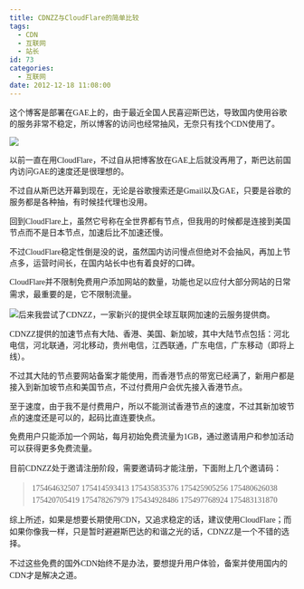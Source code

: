 ```yaml
---
title: CDNZZ与CloudFlare的简单比较
tags:
  - CDN
  - 互联网
  - 站长
id: 73
categories:
  - 互联网
date: 2012-12-18 11:08:00
---
```


<span style="font-size: 16px;"><span style="font-family: 'Microsoft YaHei'; font-size: 14px;">这个博客是部署在GAE上的，由</span><span style="font-family: 'Microsoft YaHei'; font-size: 14px;">于最近全国人民喜迎斯巴达，导致国内使用谷歌的服务非常不稳定，所以博客的访问也经常抽风，无奈只有找个CDN使用了。</span></span>

<span style="font-size: 16px;"><span style="font-family: 'Microsoft YaHei'; font-size: 14px;">

</span></span>

![](//www.sinosky.org/uploads/2012/www.aleng.net_wp-content_uploads_2012_04_cloudflare.jpg)

<span style="font-size: 16px; font-family: 'Microsoft YaHei';"><span style="font-size: 14px;">以前一直</span><span style="font-size: 14px;">在用</span></span><span style="font-size: 14px; font-family: 'Microsoft YaHei';">CloudFlare</span><span style="font-size: 14px; font-family: 'Microsoft YaHei';">，不过自从把博客放在GAE上后就没再用了，斯巴达前国内访问GAE的速度还是很理想的。</span>

<span style="font-size: 14px; font-family: 'Microsoft YaHei';">不过自从斯巴达开幕到现在，无论是谷歌搜索还是Gmail以及GAE，只要是谷歌的服务都是各种抽，有时候挂代理也没用。</span>

<span style="font-size: 14px; font-family: 'Microsoft YaHei';">回到</span><span><span style="font-size: 14px; font-family: 'Microsoft YaHei';">CloudFlare上，虽然它号称在全世界都有节点，但我用的时候都是连接到美国节点而不是日本节点，加速后比不加速还慢。</span></span>

<span><span style="font-size: 14px; font-family: 'Microsoft YaHei';">不过</span><span style="font-size: 14px; font-family: 'Microsoft YaHei';">CloudFlare稳定性倒是没的说，虽然国内访问慢点</span><span><span style="font-size: 14px; font-family: 'Microsoft YaHei';">但绝对不会抽风，再加上节点多，运营时间长，在国内站长中也有着良好的口碑。</span></span></span>

<span><span><span style="font-size: 14px; font-family: 'Microsoft YaHei';"><span style="font-family: 'Microsoft YaHei'; font-size: 14px; line-height: 21px;">CloudFlare并不限制免费用户添加网站的数量，功能也足以应付大部分网站的日常需求，最重要的是，它不限制流量</span>。

</span></span></span>

<span><span><span style="font-size: 14px; font-family: 'Microsoft YaHei';">

</span></span></span>

<span style="font-size: 14px; font-family: 'Microsoft YaHei';">![](//www.sinosky.org/uploads/2012/logo.jpg)后来我尝试了CDNZZ，一家新兴的提供全球互联网加速的云服务提供商。</span>

<span style="font-size: 14px; font-family: 'Microsoft YaHei';">CDNZZ提供的加速节点有大陆、香港、美国、新加坡，其中大陆节点包括：河北电信，河北联通，河北移动，贵州电信，江西联通，广东电信，广东移动（即将上线）。</span>

<span style="font-size: 14px; font-family: 'Microsoft YaHei';">不过其大陆的节点要网站备案才能使用，而香港节点的带宽已经满了，新用户都是接入到新加坡节点和美国节点，不过付费用户会优先接入香港节点。</span>

<span style="font-size: 14px; font-family: 'Microsoft YaHei';">至于速度，由于我不是付费用户，所以不能测试香港节点的速度，不过其新加坡节点的速度还是可以的，起码比直连要快点。</span>

<span style="font-family: 'Microsoft YaHei';"><span style="font-size: 14px; line-height: 21px; font-family: 'Microsoft YaHei';">免费用户只能添加一个网站，每月初始免费流量为1GB，通过邀请用户和参加活动可以获得更多免费流量。</span></span>

<span style="font-family: 'Microsoft YaHei';"><span style="font-size: 14px; line-height: 21px; font-family: 'Microsoft YaHei';">目前CDNZZ处于邀请注册阶段，需要邀请码才能注册，下面附上几个邀请码：</span></span>

> <span style="font-family: 'Microsoft YaHei'; font-size: 14px;"><span style="line-height: 21px; font-family: 'Microsoft YaHei'; font-size: 14px;">175464632507 175414593413 175435835376 175425905256 175480626038</span></span>
> <span style="font-family: 'Microsoft YaHei'; font-size: 14px;"><span style="line-height: 21px; font-family: 'Microsoft YaHei'; font-size: 14px;">175420705419 175478267979 175434928486 175497768924 175483131870</span></span>

<span><span style="font-size: 14px; line-height: 21px;">

</span></span>

<span style="line-height: 21px;"><span style="font-family: 'Microsoft YaHei'; font-size: 14px;">综上所述，如果是想要长期使用CDN，又追求稳定的话，建议使用</span><span style="font-family: 'Microsoft YaHei'; line-height: 21px; font-size: 14px;">CloudFlare；而如果你像我一样，只是暂时避避斯巴达的和谐之光的话，</span><span><span style="font-family: 'Microsoft YaHei'; line-height: 21px; font-size: 14px;">CDNZZ是一个不错的选择。</span></span></span>

<span style="line-height: 21px;"><span style="font-family: 'Microsoft YaHei'; font-size: 14px;">不过这些免费的国外CDN始终不是办法，要想提升</span><span style="font-family: 'Microsoft YaHei'; font-size: 14px;">用户体验，备案并使用国内的CDN才是解决之道。</span></span>